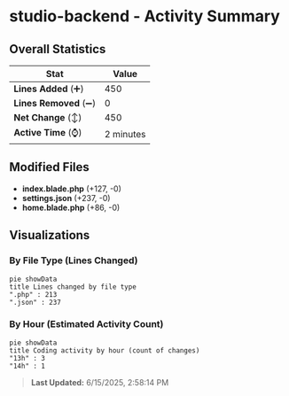 # studio-backend - Activity Summary 

## Overall Statistics

| Stat                   | Value                                                             |
| ---------------------- | ----------------------------------------------------------------- |
| **Lines Added** (➕)   | 450                                          |
| **Lines Removed** (➖) | 0                                        |
| **Net Change** (↕)    | 450                |
| **Active Time** (⌚)   | 2 minutes |


## Modified Files
- **index.blade.php** (+127, -0)
- **settings.json** (+237, -0)
- **home.blade.php** (+86, -0)

## Visualizations

### By File Type (Lines Changed)

```mermaid
pie showData
title Lines changed by file type
".php" : 213
".json" : 237
```

### By Hour (Estimated Activity Count)

```mermaid
pie showData
title Coding activity by hour (count of changes)
"13h" : 3
"14h" : 1
```


> **Last Updated:** 6/15/2025, 2:58:14 PM